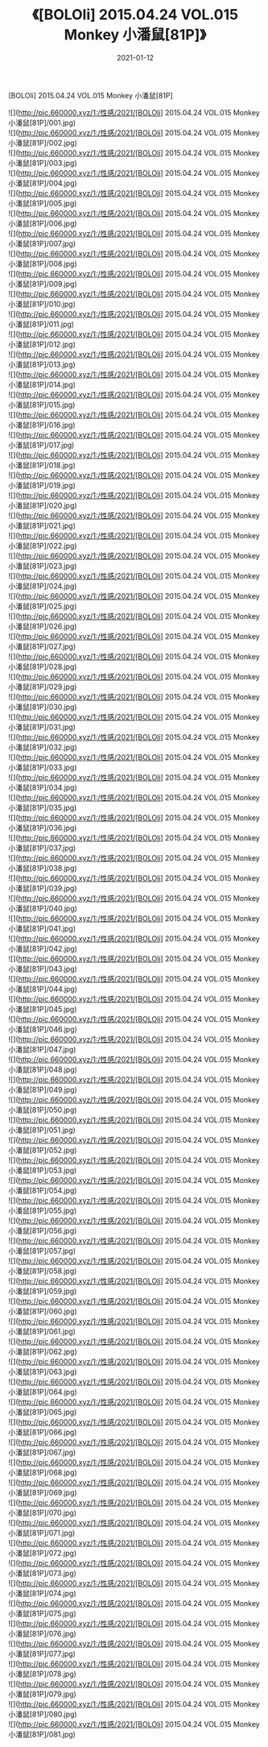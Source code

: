 ﻿---
layout: post
title:  《[BOLOli] 2015.04.24 VOL.015 Monkey 小潘鼠[81P]》
date:   2021-01-12
img: http://pic.660000.xyz/1:/性感/2021/[BOLOli] 2015.04.24 VOL.015 Monkey 小潘鼠[81P]/000.jpg
categories: [美女, 清纯, 唯美]
---

[BOLOli] 2015.04.24 VOL.015 Monkey 小潘鼠[81P]

  ![](http://pic.660000.xyz/1:/性感/2021/[BOLOli] 2015.04.24 VOL.015 Monkey 小潘鼠[81P]/001.jpg) <br> ![](http://pic.660000.xyz/1:/性感/2021/[BOLOli] 2015.04.24 VOL.015 Monkey 小潘鼠[81P]/002.jpg) <br> ![](http://pic.660000.xyz/1:/性感/2021/[BOLOli] 2015.04.24 VOL.015 Monkey 小潘鼠[81P]/003.jpg) <br> ![](http://pic.660000.xyz/1:/性感/2021/[BOLOli] 2015.04.24 VOL.015 Monkey 小潘鼠[81P]/004.jpg) <br> ![](http://pic.660000.xyz/1:/性感/2021/[BOLOli] 2015.04.24 VOL.015 Monkey 小潘鼠[81P]/005.jpg) <br> ![](http://pic.660000.xyz/1:/性感/2021/[BOLOli] 2015.04.24 VOL.015 Monkey 小潘鼠[81P]/006.jpg) <br> ![](http://pic.660000.xyz/1:/性感/2021/[BOLOli] 2015.04.24 VOL.015 Monkey 小潘鼠[81P]/007.jpg) <br> ![](http://pic.660000.xyz/1:/性感/2021/[BOLOli] 2015.04.24 VOL.015 Monkey 小潘鼠[81P]/008.jpg) <br> ![](http://pic.660000.xyz/1:/性感/2021/[BOLOli] 2015.04.24 VOL.015 Monkey 小潘鼠[81P]/009.jpg) <br> ![](http://pic.660000.xyz/1:/性感/2021/[BOLOli] 2015.04.24 VOL.015 Monkey 小潘鼠[81P]/010.jpg) <br> ![](http://pic.660000.xyz/1:/性感/2021/[BOLOli] 2015.04.24 VOL.015 Monkey 小潘鼠[81P]/011.jpg) <br> ![](http://pic.660000.xyz/1:/性感/2021/[BOLOli] 2015.04.24 VOL.015 Monkey 小潘鼠[81P]/012.jpg) <br> ![](http://pic.660000.xyz/1:/性感/2021/[BOLOli] 2015.04.24 VOL.015 Monkey 小潘鼠[81P]/013.jpg) <br> ![](http://pic.660000.xyz/1:/性感/2021/[BOLOli] 2015.04.24 VOL.015 Monkey 小潘鼠[81P]/014.jpg) <br> ![](http://pic.660000.xyz/1:/性感/2021/[BOLOli] 2015.04.24 VOL.015 Monkey 小潘鼠[81P]/015.jpg) <br> ![](http://pic.660000.xyz/1:/性感/2021/[BOLOli] 2015.04.24 VOL.015 Monkey 小潘鼠[81P]/016.jpg) <br> ![](http://pic.660000.xyz/1:/性感/2021/[BOLOli] 2015.04.24 VOL.015 Monkey 小潘鼠[81P]/017.jpg) <br> ![](http://pic.660000.xyz/1:/性感/2021/[BOLOli] 2015.04.24 VOL.015 Monkey 小潘鼠[81P]/018.jpg) <br> ![](http://pic.660000.xyz/1:/性感/2021/[BOLOli] 2015.04.24 VOL.015 Monkey 小潘鼠[81P]/019.jpg) <br> ![](http://pic.660000.xyz/1:/性感/2021/[BOLOli] 2015.04.24 VOL.015 Monkey 小潘鼠[81P]/020.jpg) <br> ![](http://pic.660000.xyz/1:/性感/2021/[BOLOli] 2015.04.24 VOL.015 Monkey 小潘鼠[81P]/021.jpg) <br> ![](http://pic.660000.xyz/1:/性感/2021/[BOLOli] 2015.04.24 VOL.015 Monkey 小潘鼠[81P]/022.jpg) <br> ![](http://pic.660000.xyz/1:/性感/2021/[BOLOli] 2015.04.24 VOL.015 Monkey 小潘鼠[81P]/023.jpg) <br> ![](http://pic.660000.xyz/1:/性感/2021/[BOLOli] 2015.04.24 VOL.015 Monkey 小潘鼠[81P]/024.jpg) <br> ![](http://pic.660000.xyz/1:/性感/2021/[BOLOli] 2015.04.24 VOL.015 Monkey 小潘鼠[81P]/025.jpg) <br> ![](http://pic.660000.xyz/1:/性感/2021/[BOLOli] 2015.04.24 VOL.015 Monkey 小潘鼠[81P]/026.jpg) <br> ![](http://pic.660000.xyz/1:/性感/2021/[BOLOli] 2015.04.24 VOL.015 Monkey 小潘鼠[81P]/027.jpg) <br> ![](http://pic.660000.xyz/1:/性感/2021/[BOLOli] 2015.04.24 VOL.015 Monkey 小潘鼠[81P]/028.jpg) <br> ![](http://pic.660000.xyz/1:/性感/2021/[BOLOli] 2015.04.24 VOL.015 Monkey 小潘鼠[81P]/029.jpg) <br> ![](http://pic.660000.xyz/1:/性感/2021/[BOLOli] 2015.04.24 VOL.015 Monkey 小潘鼠[81P]/030.jpg) <br> ![](http://pic.660000.xyz/1:/性感/2021/[BOLOli] 2015.04.24 VOL.015 Monkey 小潘鼠[81P]/031.jpg) <br> ![](http://pic.660000.xyz/1:/性感/2021/[BOLOli] 2015.04.24 VOL.015 Monkey 小潘鼠[81P]/032.jpg) <br> ![](http://pic.660000.xyz/1:/性感/2021/[BOLOli] 2015.04.24 VOL.015 Monkey 小潘鼠[81P]/033.jpg) <br> ![](http://pic.660000.xyz/1:/性感/2021/[BOLOli] 2015.04.24 VOL.015 Monkey 小潘鼠[81P]/034.jpg) <br> ![](http://pic.660000.xyz/1:/性感/2021/[BOLOli] 2015.04.24 VOL.015 Monkey 小潘鼠[81P]/035.jpg) <br> ![](http://pic.660000.xyz/1:/性感/2021/[BOLOli] 2015.04.24 VOL.015 Monkey 小潘鼠[81P]/036.jpg) <br> ![](http://pic.660000.xyz/1:/性感/2021/[BOLOli] 2015.04.24 VOL.015 Monkey 小潘鼠[81P]/037.jpg) <br> ![](http://pic.660000.xyz/1:/性感/2021/[BOLOli] 2015.04.24 VOL.015 Monkey 小潘鼠[81P]/038.jpg) <br> ![](http://pic.660000.xyz/1:/性感/2021/[BOLOli] 2015.04.24 VOL.015 Monkey 小潘鼠[81P]/039.jpg) <br> ![](http://pic.660000.xyz/1:/性感/2021/[BOLOli] 2015.04.24 VOL.015 Monkey 小潘鼠[81P]/040.jpg) <br> ![](http://pic.660000.xyz/1:/性感/2021/[BOLOli] 2015.04.24 VOL.015 Monkey 小潘鼠[81P]/041.jpg) <br> ![](http://pic.660000.xyz/1:/性感/2021/[BOLOli] 2015.04.24 VOL.015 Monkey 小潘鼠[81P]/042.jpg) <br> ![](http://pic.660000.xyz/1:/性感/2021/[BOLOli] 2015.04.24 VOL.015 Monkey 小潘鼠[81P]/043.jpg) <br> ![](http://pic.660000.xyz/1:/性感/2021/[BOLOli] 2015.04.24 VOL.015 Monkey 小潘鼠[81P]/044.jpg) <br> ![](http://pic.660000.xyz/1:/性感/2021/[BOLOli] 2015.04.24 VOL.015 Monkey 小潘鼠[81P]/045.jpg) <br> ![](http://pic.660000.xyz/1:/性感/2021/[BOLOli] 2015.04.24 VOL.015 Monkey 小潘鼠[81P]/046.jpg) <br> ![](http://pic.660000.xyz/1:/性感/2021/[BOLOli] 2015.04.24 VOL.015 Monkey 小潘鼠[81P]/047.jpg) <br> ![](http://pic.660000.xyz/1:/性感/2021/[BOLOli] 2015.04.24 VOL.015 Monkey 小潘鼠[81P]/048.jpg) <br> ![](http://pic.660000.xyz/1:/性感/2021/[BOLOli] 2015.04.24 VOL.015 Monkey 小潘鼠[81P]/049.jpg) <br> ![](http://pic.660000.xyz/1:/性感/2021/[BOLOli] 2015.04.24 VOL.015 Monkey 小潘鼠[81P]/050.jpg) <br> ![](http://pic.660000.xyz/1:/性感/2021/[BOLOli] 2015.04.24 VOL.015 Monkey 小潘鼠[81P]/051.jpg) <br> ![](http://pic.660000.xyz/1:/性感/2021/[BOLOli] 2015.04.24 VOL.015 Monkey 小潘鼠[81P]/052.jpg) <br> ![](http://pic.660000.xyz/1:/性感/2021/[BOLOli] 2015.04.24 VOL.015 Monkey 小潘鼠[81P]/053.jpg) <br> ![](http://pic.660000.xyz/1:/性感/2021/[BOLOli] 2015.04.24 VOL.015 Monkey 小潘鼠[81P]/054.jpg) <br> ![](http://pic.660000.xyz/1:/性感/2021/[BOLOli] 2015.04.24 VOL.015 Monkey 小潘鼠[81P]/055.jpg) <br> ![](http://pic.660000.xyz/1:/性感/2021/[BOLOli] 2015.04.24 VOL.015 Monkey 小潘鼠[81P]/056.jpg) <br> ![](http://pic.660000.xyz/1:/性感/2021/[BOLOli] 2015.04.24 VOL.015 Monkey 小潘鼠[81P]/057.jpg) <br> ![](http://pic.660000.xyz/1:/性感/2021/[BOLOli] 2015.04.24 VOL.015 Monkey 小潘鼠[81P]/058.jpg) <br> ![](http://pic.660000.xyz/1:/性感/2021/[BOLOli] 2015.04.24 VOL.015 Monkey 小潘鼠[81P]/059.jpg) <br> ![](http://pic.660000.xyz/1:/性感/2021/[BOLOli] 2015.04.24 VOL.015 Monkey 小潘鼠[81P]/060.jpg) <br> ![](http://pic.660000.xyz/1:/性感/2021/[BOLOli] 2015.04.24 VOL.015 Monkey 小潘鼠[81P]/061.jpg) <br> ![](http://pic.660000.xyz/1:/性感/2021/[BOLOli] 2015.04.24 VOL.015 Monkey 小潘鼠[81P]/062.jpg) <br> ![](http://pic.660000.xyz/1:/性感/2021/[BOLOli] 2015.04.24 VOL.015 Monkey 小潘鼠[81P]/063.jpg) <br> ![](http://pic.660000.xyz/1:/性感/2021/[BOLOli] 2015.04.24 VOL.015 Monkey 小潘鼠[81P]/064.jpg) <br> ![](http://pic.660000.xyz/1:/性感/2021/[BOLOli] 2015.04.24 VOL.015 Monkey 小潘鼠[81P]/065.jpg) <br> ![](http://pic.660000.xyz/1:/性感/2021/[BOLOli] 2015.04.24 VOL.015 Monkey 小潘鼠[81P]/066.jpg) <br> ![](http://pic.660000.xyz/1:/性感/2021/[BOLOli] 2015.04.24 VOL.015 Monkey 小潘鼠[81P]/067.jpg) <br> ![](http://pic.660000.xyz/1:/性感/2021/[BOLOli] 2015.04.24 VOL.015 Monkey 小潘鼠[81P]/068.jpg) <br> ![](http://pic.660000.xyz/1:/性感/2021/[BOLOli] 2015.04.24 VOL.015 Monkey 小潘鼠[81P]/069.jpg) <br> ![](http://pic.660000.xyz/1:/性感/2021/[BOLOli] 2015.04.24 VOL.015 Monkey 小潘鼠[81P]/070.jpg) <br> ![](http://pic.660000.xyz/1:/性感/2021/[BOLOli] 2015.04.24 VOL.015 Monkey 小潘鼠[81P]/071.jpg) <br> ![](http://pic.660000.xyz/1:/性感/2021/[BOLOli] 2015.04.24 VOL.015 Monkey 小潘鼠[81P]/072.jpg) <br> ![](http://pic.660000.xyz/1:/性感/2021/[BOLOli] 2015.04.24 VOL.015 Monkey 小潘鼠[81P]/073.jpg) <br> ![](http://pic.660000.xyz/1:/性感/2021/[BOLOli] 2015.04.24 VOL.015 Monkey 小潘鼠[81P]/074.jpg) <br> ![](http://pic.660000.xyz/1:/性感/2021/[BOLOli] 2015.04.24 VOL.015 Monkey 小潘鼠[81P]/075.jpg) <br> ![](http://pic.660000.xyz/1:/性感/2021/[BOLOli] 2015.04.24 VOL.015 Monkey 小潘鼠[81P]/076.jpg) <br> ![](http://pic.660000.xyz/1:/性感/2021/[BOLOli] 2015.04.24 VOL.015 Monkey 小潘鼠[81P]/077.jpg) <br> ![](http://pic.660000.xyz/1:/性感/2021/[BOLOli] 2015.04.24 VOL.015 Monkey 小潘鼠[81P]/078.jpg) <br> ![](http://pic.660000.xyz/1:/性感/2021/[BOLOli] 2015.04.24 VOL.015 Monkey 小潘鼠[81P]/079.jpg) <br> ![](http://pic.660000.xyz/1:/性感/2021/[BOLOli] 2015.04.24 VOL.015 Monkey 小潘鼠[81P]/080.jpg) <br> ![](http://pic.660000.xyz/1:/性感/2021/[BOLOli] 2015.04.24 VOL.015 Monkey 小潘鼠[81P]/081.jpg) <br>